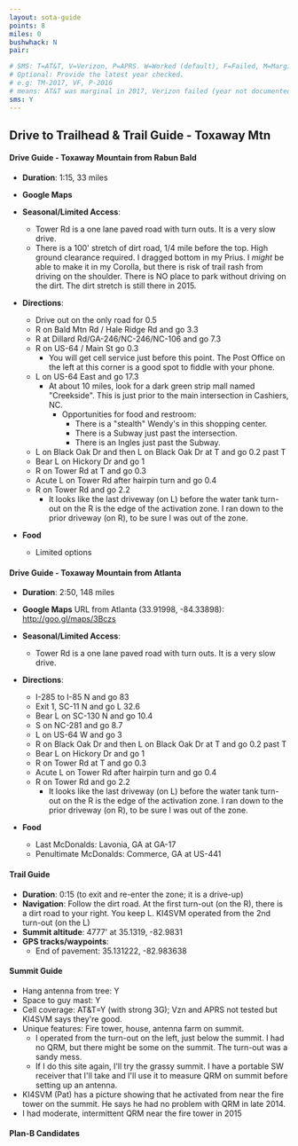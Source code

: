 ```yaml
---
layout: sota-guide
points: 8
miles: 0
bushwhack: N
pair: 

# SMS: T=AT&T, V=Verizon, P=APRS. W=Worked (default), F=Failed, M=Marginal (some failed).
# Optional: Provide the latest year checked.
# e.g: TM-2017, VF, P-2016
# means: AT&T was marginal in 2017, Verizon failed (year not documented), APRS worked in 2016.
sms: Y
---
```

Drive to Trailhead & Trail Guide - Toxaway Mtn
--------------------------------------------------------
#### Drive Guide - Toxaway Mountain from Rabun Bald

* **Duration**: 1:15, 33 miles
* **Google Maps** 
* **Seasonal/Limited Access**: 
    * Tower Rd is a one lane paved road with turn outs.  It is a very slow drive.
    * There is a 100' stretch of dirt road, 1/4 mile before the top.  High ground clearance required.  I dragged bottom in my Prius.  I *might* be able to make it in my Corolla, but there is risk of trail rash from driving on the shoulder.  There is NO place to park without driving on the dirt.  The dirt stretch is still there in 2015.
* **Directions**:
    * Drive out on the only road for 0.5
    * R on Bald Mtn Rd / Hale Ridge Rd and go 3.3
    * R at Dillard Rd/GA-246/NC-246/NC-106 and go 7.3
    * R on US-64 / Main St go 0.3
        * You will get cell service just before this point.  The Post Office on the left at this corner is a good spot to fiddle with your phone.
    * L on US-64 East and go 17.3
        * At about 10 miles, look for a dark green strip mall named "Creekside".  This is just prior to the main intersection in Cashiers, NC.
            * Opportunities for food and restroom:
                * There is a "stealth" Wendy's in this shopping center.
                * There is a Subway just past the intersection.
                * There is an Ingles just past the Subway.
    * L on Black Oak Dr and then L on Black Oak Dr at T and go 0.2 past T
    * Bear L on Hickory Dr and go 1
    * R on Tower Rd at T and go 0.3
    * Acute L on Tower Rd after hairpin turn and go 0.4
    * R on Tower Rd and go 2.2
        * It looks like the last driveway (on L) before the water tank turn-out on the R is the edge of the activation zone.  I ran down to the prior driveway (on R), to be sure I was out of the zone.

* **Food**
    * Limited options

#### Drive Guide - Toxaway Mountain from Atlanta

* **Duration**: 2:50, 148 miles
* **Google Maps** URL from Atlanta (33.91998, -84.33898): http://goo.gl/maps/3Bczs
* **Seasonal/Limited Access**: 
    * Tower Rd is a one lane paved road with turn outs.  It is a very slow drive.
* **Directions**:
    * I-285 to I-85 N and go 83
    * Exit 1, SC-11 N and go L 32.6
    * Bear L on SC-130 N and go 10.4
    * S on NC-281 and go 8.7
    * L on US-64 W and go 3
    * R on Black Oak Dr and then L on Black Oak Dr at T and go 0.2 past T
    * Bear L on Hickory Dr and go 1
    * R on Tower Rd at T and go 0.3
    * Acute L on Tower Rd after hairpin turn and go 0.4
    * R on Tower Rd and go 2.2
        * It looks like the last driveway (on L) before the water tank turn-out on the R is the edge of the activation zone.  I ran down to the prior driveway (on R), to be sure I was out of the zone.

* **Food**
    * Last McDonalds: Lavonia, GA at GA-17
    * Penultimate McDonalds: Commerce, GA at US-441

#### Trail Guide

* **Duration**: 0:15 (to exit and re-enter the zone; it is a drive-up)
* **Navigation**:  Follow the dirt road.  At the first turn-out (on the R), there is a dirt road to your right. You keep L.  KI4SVM operated from the 2nd turn-out (on the L)
* **Summit altitude**: 4777' at 35.1319, -82.9831
* **GPS tracks/waypoints**:
    * End of pavement: 35.131222, -82.983638

#### Summit Guide

* Hang antenna from tree: Y
* Space to guy mast: Y
* Cell coverage: AT&T=Y (with strong 3G); Vzn and APRS not tested but KI4SVM says they're good.
* Unique features: Fire tower, house, antenna farm on summit.  
    * I operated from the turn-out on the left, just below the summit.  I had no QRM, but there might be some on the summit.  The turn-out was a sandy mess.
    * If I do this site again, I'll try the grassy summit. I have a portable SW receiver that I'll take and I'll use it to measure QRM on summit before setting up an antenna.
* KI4SVM (Pat) has a picture showing that he activated from near the fire tower on the summit.  He says he had no problem with QRM in late 2014.
* I had moderate, intermittent QRM near the fire tower in 2015

#### Plan-B Candidates

